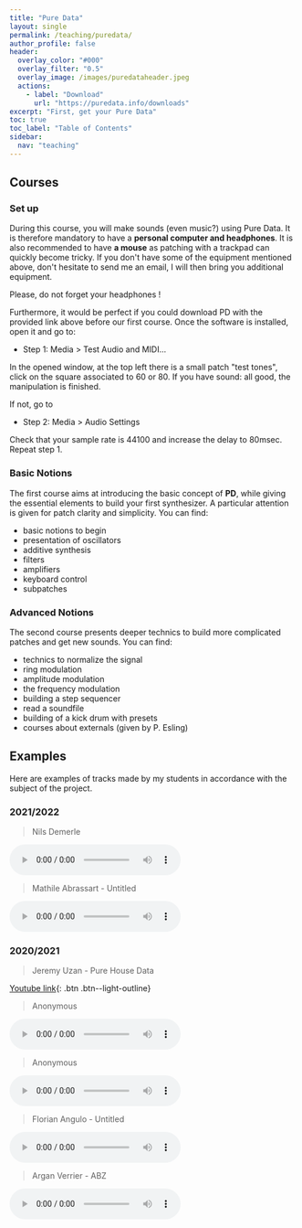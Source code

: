 ```yaml
---
title: "Pure Data"
layout: single
permalink: /teaching/puredata/
author_profile: false
header:
  overlay_color: "#000"
  overlay_filter: "0.5"
  overlay_image: /images/puredataheader.jpeg
  actions:
    - label: "Download"
      url: "https://puredata.info/downloads"
excerpt: "First, get your Pure Data"
toc: true
toc_label: "Table of Contents"
sidebar:
  nav: "teaching"
---
```


## Courses

### Set up

During this course, you will make sounds (even music?) using Pure Data. It is therefore mandatory to have a **personal computer and headphones**. It is also recommended to have **a mouse** as patching with a trackpad can quickly become tricky. If you don't have some of the equipment mentioned above, don't hesitate to send me an email, I will then bring you additional equipment.

Please, do not forget your headphones !

Furthermore, it would be perfect if you could download PD with the provided link above before our first course. Once the software is installed, open it and go to:

- Step 1: Media > Test Audio and MIDI...

In the opened window, at the top left there is a small patch "test tones", click on the square associated to 60 or 80. If you have sound: all good, the manipulation is finished.

If not, go to

- Step 2: Media > Audio Settings

Check that your sample rate is 44100 and increase the delay to 80msec.
Repeat step 1.

### Basic Notions

The first course aims at introducing the basic concept of **PD**, while giving the essential elements to build your first synthesizer. A particular attention is given for patch clarity and simplicity. You can find:
- basic notions to begin
- presentation of oscillators
- additive synthesis
- filters
- amplifiers
- keyboard control
- subpatches

<!---

> PDF associated to this course [Here](/documents/Introduction_Pure_Data.pdf){: .btn .btn--light-outline}

> Used zipped patches [Here](/documents/patches1.zip){: .btn .btn--light-outline}

-->

### Advanced Notions

The second course presents deeper technics to build more complicated patches and get new sounds. You can find:
- technics to normalize the signal
- ring modulation
- amplitude modulation
- the frequency modulation
- building a step sequencer
- read a soundfile
- building of a kick drum with presets
- courses about externals (given by P. Esling)

<!---

> PDF associated to this course [Here](/documents/PD2.pdf){: .btn .btn--light-outline}

> Used zipped patches [Here](/documents/patches_2.zip){: .btn .btn--light-outline}


## Project

The goal of this assignment is to compose an entire track _**only using Pure Data**_. It must last less than 15 minutes and has no restriction regarding the genre.

You must provide a .wav or .mp3 of your creation alongside with all the patches and samples you used to make it. You can attach a README.txt if necessary.

No post-processing, mixing or mastering are allowed unless you attach a README.txt explaining your method and why you felt the need to do that. A raw track must be provided as well.

No Max MSP allowed but any creative experiment will be valued.

> Full subject [Here](/documents/Pure_Data_Project.pdf){: .btn .btn--light-outline}

## Externals

Moreover, you can find the usefull litterature to build your own externals for Pd:

[How to write external](/documents/Project_Annex_HowTo.pdf){: .btn .btn--light-outline}

[Annexes](/documents/Project_Annex_PD.pdf){: .btn .btn--light-outline}

[The optional project](/documents/ProjectPhilippe.pdf){: .btn .btn--light-outline}

[Compressed externals to download from Philippe](/documents/pd_externals.zip){: .btn .btn--light-outline}


-->

## Examples

Here are examples of tracks made by my students in accordance with the subject of the project.

### 2021/2022

> Nils Demerle 

<html>
<audio controls>
  <source src="/audio/Experiences.mp3">
</audio></html>


> Mathile Abrassart - Untitled 

<html>
<audio controls>
  <source src="/audio/Abrassart_audio.wav">
</audio></html>


### 2020/2021

> Jeremy Uzan - Pure House Data

[Youtube link](https://www.youtube.com/watch?v=Lqg1Hlp5fSA){: .btn .btn--light-outline}

> Anonymous 

<html>
<audio controls>
  <source src="/audio/chable.mp3">
</audio></html>

> Anonymous

<html>
<audio controls>
  <source src="/audio/le.mp3">
</audio></html>

> Florian Angulo - Untitled

<html>
<audio controls>
  <source src="/audio/angulo.mp3">
</audio></html>

> Argan Verrier - ABZ

<html>
<audio controls>
  <source src="/audio/verrier.wav">
</audio></html>

